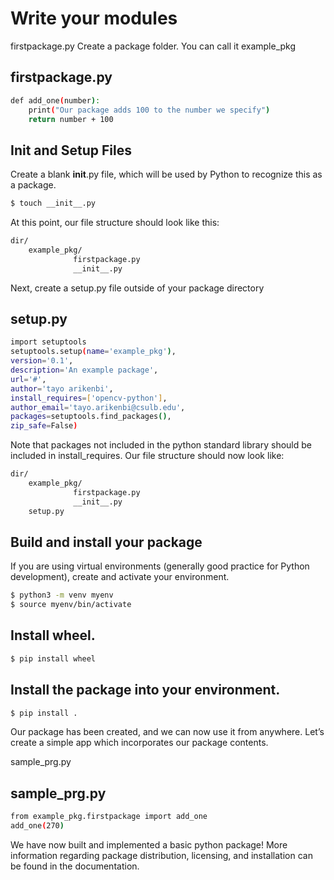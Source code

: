 # Write your modules
firstpackage.py
Create a package folder. You can call it example_pkg

## firstpackage.py

```sh
def add_one(number): 
    print("Our package adds 100 to the number we specify") 
    return number + 100 
```

## Init and Setup Files
Create a blank __init__.py file, which will be used by Python to recognize this as a package.

```sh
$ touch __init__.py
```

At this point, our file structure should look like this:

```sh
dir/
    example_pkg/
              firstpackage.py
              __init__.py
```
Next, create a setup.py file outside of your package directory

## setup.py

```sh
import setuptools
setuptools.setup(name='example_pkg'),
version='0.1',
description='An example package',
url='#',
author='tayo arikenbi',
install_requires=['opencv-python'],
author_email='tayo.arikenbi@csulb.edu',
packages=setuptools.find_packages(),
zip_safe=False)
```

Note that packages not included in the python standard library should be included in install_requires. Our file structure should now look like:

```sh
dir/
    example_pkg/
              firstpackage.py
              __init__.py
    setup.py
```

## Build and install your package

If you are using virtual environments (generally good practice for Python development), create and activate your environment.
```sh
$ python3 -m venv myenv
$ source myenv/bin/activate
```
## Install wheel.
```sh
$ pip install wheel
```

## Install the package into your environment.
```sh
$ pip install .
```
Our package has been created, and we can now use it from anywhere. Let’s create a simple app which incorporates our package contents.

sample_prg.py

## sample_prg.py

```sh
from example_pkg.firstpackage import add_one
add_one(270)
```


We have now built and implemented a basic python package! More information regarding package distribution, licensing, and installation can be found in the documentation.
